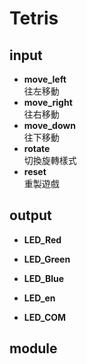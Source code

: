 # Tetris

## input
* __move_left__  
往左移動  
* __move_right__  
往右移動  
* __move_down__  
往下移動  
* __rotate__  
切換旋轉樣式  
* __reset__  
重製遊戲

## output 

* **LED_Red**
  
* **LED_Green**
  
* **LED_Blue**
  
*	**LED_en**
  
*	**LED_COM**
## module
